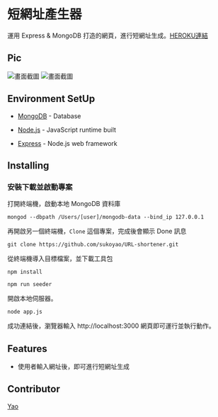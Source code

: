 # 短網址產生器

運用 Express & MongoDB 打造的網頁，進行短網址生成。[HEROKU連結](https://shrouded-cliffs-24731.herokuapp.com/)

## Pic

![畫面截圖](https://imgur.com/qM9jAGM.jpg)
![畫面截圖](https://imgur.com/TqdFKSR.jpg)

## Environment SetUp

- [MongoDB](https://www.mongodb.com/download-center/community) - Database

* [Node.js](https://nodejs.org/en/) - JavaScript runtime built

- [Express](https://expressjs.com/zh-tw/starter/installing.html) - Node.js web framework

## Installing

### 安裝下載並啟動專案

打開終端機，啟動本地 MongoDB 資料庫

```
mongod --dbpath /Users/[user]/mongodb-data --bind_ip 127.0.0.1
```

再開啟另一個終端機，`Clone` 這個專案，完成後會顯示 Done 訊息

```
git clone https://github.com/sukoyao/URL-shortener.git
```

從終端機導入目標檔案，並下載工具包

```
npm install
```

```
npm run seeder
```

開啟本地伺服器。

```
node app.js
```

成功連結後，瀏覽器輸入 http://localhost:3000
網頁即可運行並執行動作。

## Features

- 使用者輸入網址後，即可進行短網址生成

## Contributor

[Yao](https://github.com/sukoyao)
